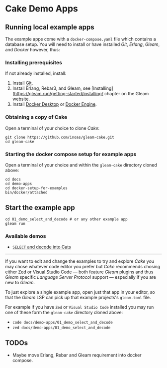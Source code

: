 # Cake Demo Apps

## Running local example apps

The example apps come with a `docker-compose.yaml` file which contains a database setup. You will need to install or have installed _Git_, _Erlang_, _Gleam_, and _Docker_ however, thus:

### Installing prerequisites

If not already installed, install:

1. Install [Git](https://github.com/git-guides/install-git).
2. Install Erlang, Rebar3, and Gleam, see [Installing](https://gleam.run/getting-started/installing/ chapter on the Gleam website.
3. Install [Docker Desktop](https://docs.docker.com/desktop/) or [Docker Engine](https://docs.docker.com/engine/install/).

### Obtaining a copy of Cake

Open a terminal of your choice to clone _Cake_:

```shell
git clone https://github.com/inoas/gleam-cake.git
cd gleam-cake
```

### Starting the docker compose setup for example apps

Open a terminal of your choice and within the `gleam-cake` directory cloned above:

```shell
cd docs
cd demo-apps
cd docker-setup-for-examples
bin/docker/attached
```

## Start the example app

```shell
cd 01_demo_select_and_decode # or any other example app
gleam run
```

### Available demos

- [`SELECT` and decode into Cats](demo-apps/01_demo_select_and_decode/README.md)

---

If you want to edit and change the examples to try and explore _Cake_ you may chose whatever code editor you prefer but _Cake_ recommends chosing either [Zed](https://zed.dev/) or [Visual Studio Code](https://code.visualstudio.com/) — both feature _Gleam_ plugins and thus _Gleam_ specific _Language Server Protocol_ support — especially if you are new to _Gleam_.

To just explore a single example app, open just that app in your editor, so that the _Gleam_ LSP can pick up that example projects's `gleam.toml` file.

For example if you have `Zed` or `Visual Studio Code` installed you may run one of these form the `gleam-cake` directory cloned above:

- `code docs/demo-apps/01_demo_select_and_decode`
- `zed docs/demo-apps/01_demo_select_and_decode`

## TODOs

- Maybe move Erlang, Rebar and Gleam requirement into docker compose.
